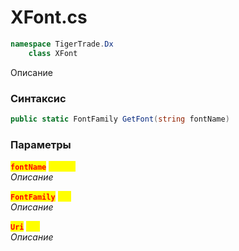 
# XFont.cs
```csharp
namespace TigerTrade.Dx  
    class XFont
```

Описание

### Синтаксис
```csharp
public static FontFamily GetFont(string fontName)
```

### Параметры  
<mark style="color:red;">**`fontName`**</mark> <mark style="color:yellow;">`string`</mark>  
 *Описание*  
  
<mark style="color:red;">**`FontFamily`**</mark> <mark style="color:yellow;">`new`</mark>  
 *Описание*  
  
<mark style="color:red;">**`Uri`**</mark> <mark style="color:yellow;">`new`</mark>  
 *Описание*  
  

                    
                    